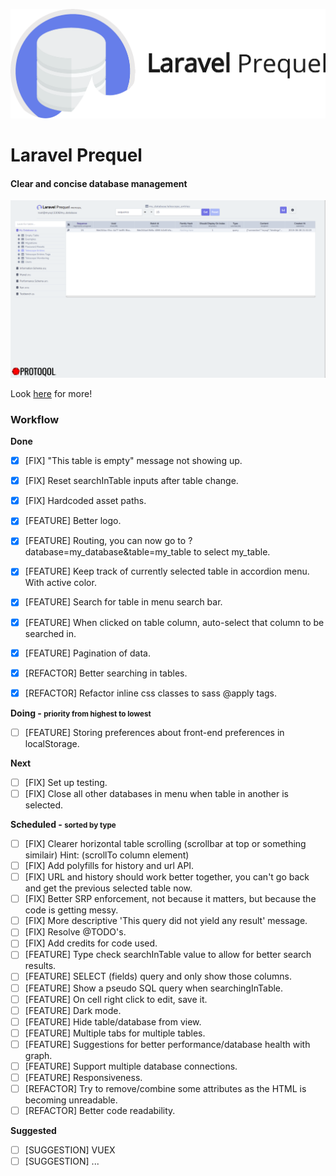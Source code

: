 ![Laravel Prequel](./assets/prequel.png)

# Laravel Prequel #
#### Clear and concise database management ####

<img src="./assets/prequel_screenshot.png" width="700">

Look <a href="https://protoqol.github.io/Prequel/" target="_blank">here</a> for more!

### Workflow


**Done**
- [x] [FIX] "This table is empty" message not showing up.
- [x] [FIX] Reset searchInTable inputs after table change.
- [x] [FIX] Hardcoded asset paths.
- [x] [FEATURE] Better logo.
- [x] [FEATURE] Routing, you can now go to ?database=my_database&table=my_table to select my_table.
- [x] [FEATURE] Keep track of currently selected table in accordion menu. With active color.
- [x] [FEATURE] Search for table in menu search bar.
- [x] [FEATURE] When clicked on table column, auto-select that column to be searched in.
- [x] [FEATURE] Pagination of data.
- [x] [REFACTOR] Better searching in tables.
- [x] [REFACTOR] Refactor inline css classes to sass @apply tags.


**Doing - <small>priority from highest to lowest</small>**
- [ ] [FEATURE] Storing preferences about front-end preferences in localStorage.

**Next**
- [ ] [FIX] Set up testing.
- [ ] [FIX] Close all other databases in menu when table in another is selected.

**Scheduled - <small>sorted by type</small>**
- [ ] [FIX] Clearer horizontal table scrolling (scrollbar at top or something similair) Hint: (scrollTo column element)
- [ ] [FIX] Add polyfills for history and url API.
- [ ] [FIX] URL and history should work better together, you can't go back and get the previous selected table now.
- [ ] [FIX] Better SRP enforcement, not because it matters, but because the code is getting messy.
- [ ] [FIX] More descriptive 'This query did not yield any result' message.
- [ ] [FIX] Resolve @TODO's.
- [ ] [FIX] Add credits for code used.
- [ ] [FEATURE] Type check searchInTable value to allow for better search results.
- [ ] [FEATURE] SELECT (fields) query and only show those columns.
- [ ] [FEATURE] Show a pseudo SQL query when searchingInTable.
- [ ] [FEATURE] On cell right click to edit, save it.
- [ ] [FEATURE] Dark mode.
- [ ] [FEATURE] Hide table/database from view.
- [ ] [FEATURE] Multiple tabs for multiple tables.
- [ ] [FEATURE] Suggestions for better performance/database health with graph.
- [ ] [FEATURE] Support multiple database connections. 
- [ ] [FEATURE] Responsiveness. 
- [ ] [REFACTOR] Try to remove/combine some attributes as the HTML is becoming unreadable.
- [ ] [REFACTOR] Better code readability.

**Suggested**
- [ ] [SUGGESTION] VUEX 
- [ ] [SUGGESTION] ...
